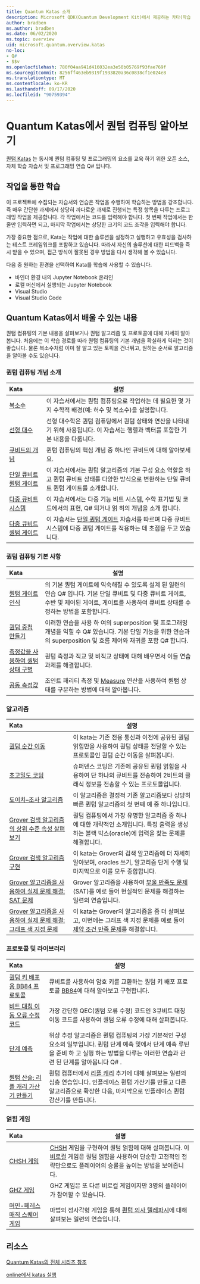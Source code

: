 ```yaml
---
title: Quantum Katas 소개
description: Microsoft QDK(Quantum Development Kit)에서 제공하는 카타(학습 연습)에 대해 알아봅니다.
author: bradben
ms.author: bradben
ms.date: 06/02/2020
ms.topic: overview
uid: microsoft.quantum.overview.katas
no-loc:
- Q#
- $$v
ms.openlocfilehash: 780f04aa941d416032ea3e50b05769f93fae769f
ms.sourcegitcommit: 8256ff463eb9319f1933820a36c0838cf1e024e8
ms.translationtype: MT
ms.contentlocale: ko-KR
ms.lasthandoff: 09/17/2020
ms.locfileid: "90759394"
---
```

# <a name="learn-quantum-computing-with-the-quantum-katas"></a>Quantum Katas에서 퀀텀 컴퓨팅 알아보기

[퀀텀 Katas](https://github.com/Microsoft/QuantumKatas/) 는 동시에 퀀텀 컴퓨팅 및 프로그래밍의 요소를 교육 하기 위한 오픈 소스, 자체 학습 자습서 및 프로그래밍 연습 Q# 입니다.

## <a name="learning-by-doing"></a>작업을 통한 학습

이 프로젝트에 수집되는 자습서와 연습은 작업을 수행하여 학습하는 방법을 강조합니다. 즉 매우 간단한 과제에서 상당히 까다로운 과제로 진행되는 특정 항목을 다루는 프로그래밍 작업을 제공합니다. 각 작업에서는 코드를 입력해야 합니다. 첫 번째 작업에서는 한 줄만 입력하면 되고, 마지막 작업에서는 상당한 크기의 코드 조각을 입력해야 합니다.

가장 중요한 점으로, Kata는 작업에 대한 솔루션을 설정하고 실행하고 유효성을 검사하는 테스트 프레임워크를 포함하고 있습니다. 따라서 자신의 솔루션에 대한 피드백을 즉시 받을 수 있으며, 접근 방식이 잘못된 경우 방법을 다시 생각해 볼 수 있습니다.

다음 중 원하는 환경을 선택하여 Kata를 학습에 사용할 수 있습니다.

* 바인더 환경 내의 Jupyter Notebook 온라인
* 로컬 머신에서 실행되는 Jupyter Notebook
* Visual Studio
* Visual Studio Code

## <a name="what-can-i-learn-with-the-quantum-katas"></a>Quantum Katas에서 배울 수 있는 내용

퀀텀 컴퓨팅의 기본 내용을 살펴보거나 퀀텀 알고리즘 및 프로토콜에 대해 자세히 알아봅니다. 처음에는 이 학습 경로를 따라 퀀텀 컴퓨팅의 기본 개념을 확실하게 익히는 것이 좋습니다. 물론 복소수처럼 이미 잘 알고 있는 토픽을 건너뛰고, 원하는 순서로 알고리즘을 알아볼 수도 있습니다.

### <a name="introduction-to-quantum-computing-concepts"></a>퀀텀 컴퓨팅 개념 소개

| Kata | 설명 |
|:-----|-------------|
|[복소수](https://github.com/microsoft/QuantumKatas/tree/main/tutorials/ComplexArithmetic)|이 자습서에서는 퀀텀 컴퓨팅으로 작업하는 데 필요한 몇 가지 수학적 배경(예: 허수 및 복소수)을 설명합니다.|
|[선형 대수](https://github.com/microsoft/QuantumKatas/tree/main/tutorials/LinearAlgebra)|선형 대수학은 퀀텀 컴퓨팅에서 퀀텀 상태와 연산을 나타내기 위해 사용됩니다. 이 자습서는 행렬과 벡터를 포함한 기본 내용을 다룹니다.|
|[큐비트의 개념](https://github.com/microsoft/QuantumKatas/tree/main/tutorials/Qubit)|퀀텀 컴퓨팅의 핵심 개념 중 하나인 큐비트에 대해 알아보세요. |
|[단일 큐비트 퀀텀 게이트](https://github.com/microsoft/QuantumKatas/tree/main/tutorials/SingleQubitGates)|이 자습서에서는 퀀텀 알고리즘의 기본 구성 요소 역할을 하고 퀀텀 큐비트 상태를 다양한 방식으로 변환하는 단일 큐비트 퀀텀 게이트를 소개합니다.|
|[다중 큐비트 시스템](https://github.com/microsoft/QuantumKatas/tree/main/tutorials/MultiQubitSystems)|이 자습서에서는 다중 기능 비트 시스템, 수학 표기법 및 코드에서의 표현, Q# 되거나 얽 히의 개념을 소개 합니다.|
|[다중 큐비트 퀀텀 게이트](https://github.com/microsoft/QuantumKatas/tree/main/tutorials/MultiQubitGates)|이 자습서는 [단일 퀀텀 게이트](https://github.com/microsoft/QuantumKatas/tree/main/tutorials/SingleQubitGates) 자습서를 따르며 다중 큐비트 시스템에 다중 퀀텀 게이트를 적용하는 데 초점을 두고 있습니다.|

### <a name="quantum-computing-fundamentals"></a>퀀텀 컴퓨팅 기본 사항

| Kata | 설명 |
|:-----|-------------|
|[퀀텀 게이트 인식](https://github.com/microsoft/QuantumKatas/tree/main/BasicGates)|의 기본 퀀텀 게이트에 익숙해질 수 있도록 설계 된 일련의 연습 Q# 입니다. 기본 단일 큐비트 및 다중 큐비트 게이트, 수반 및 제어된 게이트, 게이트를 사용하여 큐비트 상태를 수정하는 방법을 포함합니다.|
|[퀀텀 중첩 만들기](https://github.com/microsoft/QuantumKatas/tree/main/Superposition)|이러한 연습을 사용 하 여의 superposition 및 프로그래밍 개념을 익힐 수 Q# 있습니다. 기본 단일 기능을 위한 연습과의 superposition 및 흐름 제어와 재귀를 포함 Q# 합니다.|
|[측정값을 사용하여 퀀텀 상태 구별](https://github.com/microsoft/QuantumKatas/tree/main/Measurements)|퀀텀 측정과 직교 및 비직교 상태에 대해 배우면서 이들 연습 과제를 해결합니다. |
|[공동 측정값](https://github.com/microsoft/QuantumKatas/tree/main/JointMeasurements)|조인트 패리티 측정 및 [Measure](xref:microsoft.quantum.intrinsic.measure) 연산을 사용하여 퀀텀 상태를 구분하는 방법에 대해 알아봅니다.|

### <a name="algorithms"></a>알고리즘

| Kata | 설명 |
|:-----|-------------|
|[퀀텀 순간 이동](https://github.com/microsoft/QuantumKatas/tree/main/Teleportation)|이 kata는 기존 전용 통신과 이전에 공유된 퀀텀 얽힘만을 사용하여 퀀텀 상태를 전달할 수 있는 프로토콜인 퀀텀 순간 이동을 살펴봅니다.|
|[초고밀도 코딩](https://github.com/microsoft/QuantumKatas/tree/main/SuperdenseCoding)|슈퍼덴스 코딩은 기존에 공유된 퀀텀 얽힘을 사용하여 단 하나의 큐비트를 전송하여 2비트의 클래식 정보를 전송할 수 있는 프로토콜입니다.  |
|[도이치–조사 알고리즘](https://github.com/microsoft/QuantumKatas/tree/main/tutorials/ExploringDeutschJozsaAlgorithm)|이 알고리즘은 결정적 기존 알고리즘보다 상당히 빠른 퀀텀 알고리즘의 첫 번째 예 중 하나입니다.|
|[Grover 검색 알고리즘의 상위 수준 속성 살펴보기](https://github.com/microsoft/QuantumKatas/tree/main/tutorials/ExploringGroversAlgorithm)|퀀텀 컴퓨팅에서 가장 유명한 알고리즘 중 하나에 대한 개략적인 소개입니다. 특정 출력을 생성하는 블랙 박스(oracle)에 입력을 찾는 문제를 해결합니다. |
|[Grover 검색 알고리즘 구현](https://github.com/microsoft/QuantumKatas/tree/main/GroversAlgorithm)|이 kata는 Grover의 검색 알고리즘에 더 자세히 알아보며, oracles 쓰기, 알고리즘 단계 수행 및 마지막으로 이를 모두 종합합니다.|
|[Grover 알고리즘을 사용하여 실제 문제 해결: SAT 문제](https://github.com/microsoft/QuantumKatas/tree/main/SolveSATWithGrover)|Grover 알고리즘을 사용하여 [부울 만족도 문제](https://en.wikipedia.org/wiki/Boolean_satisfiability_problem)(SAT)를 예로 들어 현실적인 문제를 해결하는 일련의 연습입니다.  |
|[Grover 알고리즘을 사용하여 실제 문제 해결: 그래프 색 지정 문제](https://github.com/microsoft/QuantumKatas/tree/main/GraphColoring)| 이 kata는 Grover의 알고리즘을 좀 더 살펴보고, 이번에는 그래프 색 지정 문제를 예로 들어 [제약 조건 만족 문제](https://en.wikipedia.org/wiki/Constraint_satisfaction_problem)를 해결합니다. |

### <a name="protocols-and-libraries"></a>프로토콜 및 라이브러리

| Kata | 설명 |
|:-----|-------------|
|[퀀텀 키 배포용 BB84 프로토콜](https://github.com/microsoft/QuantumKatas/tree/main/KeyDistribution_BB84)|큐비트를 사용하여 암호 키를 교환하는 퀀텀 키 배포 프로토콜 [BB84](https://en.wikipedia.org/wiki/BB84)에 대해 알아보고 구현합니다. |
|[비트 대칭 이동 오류 수정 코드](https://github.com/microsoft/QuantumKatas/tree/main/QEC_BitFlipCode)|가장 간단한 QEC(퀀텀 오류 수정) 코드인 3큐비트 대칭 이동 코드를 사용하여 퀀텀 오류 수정에 대해 살펴봅니다.|
|[단계 예측](https://github.com/microsoft/QuantumKatas/blob/main/PhaseEstimation)|위상 추정 알고리즘은 퀀텀 컴퓨팅의 가장 기본적인 구성 요소의 일부입니다. 퀀텀 단계 예측 및에서 단계 예측 루틴을 준비 하 고 실행 하는 방법을 다루는 이러한 연습과 관련 된 단계를 알아봅니다 Q# .|
|[퀀텀 산술: 리플 캐리 가산기 만들기](https://github.com/microsoft/QuantumKatas/blob/main/RippleCarryAdder)|퀀텀 컴퓨터에서 [리플 캐리](https://en.wikipedia.org/wiki/Adder_(electronics)#Ripple-carry_adder) 추가에 대해 살펴보는 일련의 심층 연습입니다. 인플레이스 퀀텀 가산기를 만들고 다른 알고리즘으로 확장한 다음, 마지막으로 인플레이스 퀀텀 감산기를 만듭니다.   |

### <a name="entanglement-games"></a>얽힘 게임

| Kata | 설명 |
|:-----|-------------|
|[CHSH 게임](https://github.com/microsoft/QuantumKatas/tree/main/CHSHGame)|[CHSH](https://en.wikipedia.org/wiki/CHSH_inequality) 게임을 구현하여 퀀텀 얽힘에 대해 살펴봅니다. 이 [비로컬](https://en.wikipedia.org/wiki/Quantum_refereed_game) 게임은 퀀텀 얽힘을 사용하여 단순한 고전적인 전략만으로도 플레이어의 승률을 높이는 방법을 보여줍니다.|
|[GHZ 게임](https://github.com/microsoft/QuantumKatas/tree/main/GHZGame)|GHZ 게임은 또 다른 비로컬 게임이지만 3명의 플레이어가 참여할 수 있습니다.|
|[머민-페레스 매직 스퀘어 게임](https://github.com/microsoft/QuantumKatas/tree/main/MagicSquareGame)|마법의 정사각형 게임을 통해 [퀀텀 의사 텔레파시](https://en.wikipedia.org/wiki/Quantum_pseudo-telepathy#The_Mermin%E2%80%93Peres_magic_square_game)에 대해 살펴보는 일련의 연습입니다.  |

## <a name="resources"></a>리소스

[Quantum Katas의 전체 시리즈 참조](https://github.com/microsoft/QuantumKatas)

[online에서 katas 실행](https://aka.ms/try-quantum-katas)
